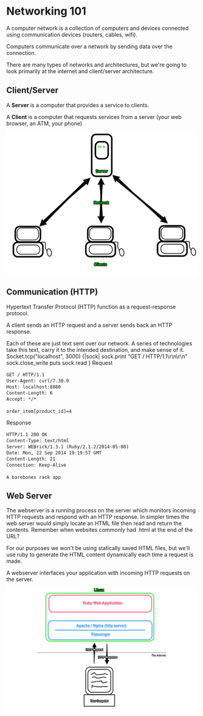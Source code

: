 # Networking 101

A computer network is a collection of computers and devices connected using communication devices (routers, cables, wifi).

Computers communicate over a network by sending data over the connection.

There are many types of networks and architectures, but we're going to look primarily at the internet and client/server architecture.

Client/Server
-------------

A **Server** is a computer that provides a service to clients.

A **Client** is a computer that requests services from a server (your web browser, an ATM, your phone)

![Client Server](networking/client-server.png)

Communication (HTTP)
-------------

Hypertext Transfer Protocol (HTTP) function as a request-response protocol.

A client sends an HTTP request and a server sends back an HTTP response.

Each of these are just text sent over our network. A series of technologies take this text, carry it to the intended destination, and make sense of it.
Socket.tcp("localhost", 3000) {|sock|
  sock.print "GET / HTTP/1.1\r\n\r\n"
  sock.close_write
  puts sock.read
}
Request
```
GET / HTTP/1.1
User-Agent: curl/7.30.0
Host: localhost:8080
Content-Length: 6
Accept: */*

order_item[product_id]=4
```

Response
```
HTTP/1.1 200 OK
Content-Type: text/html
Server: WEBrick/1.3.1 (Ruby/2.1.2/2014-05-08)
Date: Mon, 22 Sep 2014 19:19:57 GMT
Content-Length: 21
Connection: Keep-Alive

A barebones rack app
```

Web Server
----------

The webserver is a running process on the server which monitors incoming HTTP requests
and respond with an HTTP response. In simpler times the web server would simply locate
an HTML file then read and return the contents. Remember when websites commonly had .html
at the end of the URL?

For our purposes we won't be using statically saved HTML files, but we'll use ruby
to generate the HTML content dynamically each time a request is made.

A webserver interfaces your application with incoming HTTP requests on the server.

![Web server](networking/webserver.png)
